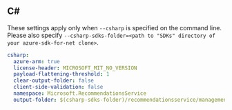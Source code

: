 ## C#

These settings apply only when `--csharp` is specified on the command line.
Please also specify `--csharp-sdks-folder=<path to "SDKs" directory of your azure-sdk-for-net clone>`.

```yaml $(csharp)
csharp:
  azure-arm: true
  license-header: MICROSOFT_MIT_NO_VERSION
  payload-flattening-threshold: 1
  clear-output-folder: false
  client-side-validation: false
  namespace: Microsoft.RecommendationsService
  output-folder: $(csharp-sdks-folder)/recommendationsservice/management/Microsoft.RecommendationsService/GeneratedProtocol
```
